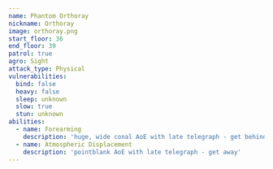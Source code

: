 ```yaml
---
name: Phantom Orthoray
nickname: Orthoray
image: orthoray.png
start_floor: 36
end_floor: 39
patrol: true
agro: Sight
attack_type: Physical
vulnerabilities:
  bind: false
  heavy: false
  sleep: unknown
  slow: true
  stun: unknown
abilities:
  - name: Forearming
    description: 'huge, wide conal AoE with late telegraph - get behind'
  - name: Atmospheric Displacement
    description: 'pointblank AoE with late telegraph - get away'
---
```

